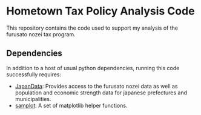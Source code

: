 # Hometown Tax Policy Analysis Code

This repository contains the code used to support my analysis of the furusato nozei tax program.

## Dependencies

In addition to a host of usual python dependencies, running this code successfully requires:

- [JapanData](https://github.com/passaglia/japandata): Provides access to the furusato nozei data as well as population and economic strength data for japanese prefectures and municipalities.
- [samplot](https://github.com/passaglia/samplot): A set of matplotlib helper functions.